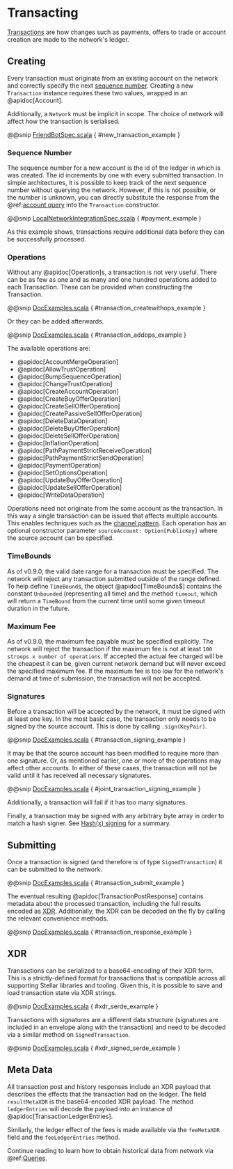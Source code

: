 # Transacting

[Transactions](https://www.stellar.org/developers/guides/concepts/transactions.html) are how changes such as payments,
offers to trade or account creation are made to the network's ledger.

## Creating

Every transaction must originate from an existing account on the network and correctly specify the next
[sequence number](https://www.stellar.org/developers/guides/concepts/accounts.html#sequence-number).
Creating a new `Transaction` instance requires these two values, wrapped in an @apidoc[Account].

Additionally, a `Network` must be implicit in scope. The choice of network will affect how the transaction is serialised.

@@snip [FriendBotSpec.scala](../../it/scala/stellar/sdk/FriendBotSpec.scala) { #new_transaction_example }

### Sequence Number

The sequence number for a new account is the id of the ledger in which is was created. The id increments by one with every
submitted transaction. In simple architectures, it is possible to keep track of the next sequence number without querying the network.
However, if this is not possible, or the number is unknown, you can directly substitute the response from the
@ref:[account query](queries.md#accounts) into the `Transaction` constructor.

@@snip [LocalNetworkIntegrationSpec.scala](../../it/scala/stellar/sdk/LocalNetworkIntegrationSpec.scala) { #payment_example }

As this example shows, transactions require additional data before they can be successfully processed.

### Operations

Without any @apidoc[Operation]s, a transaction is not very useful. There can be as few as
one and as many and one hundred operations added to each Transaction. These can be provided when constructing the
Transaction.

@@snip [DocExamples.scala](../../test/scala/stellar/sdk/DocExamples.scala) { #transaction_createwithops_example }

Or they can be added afterwards.

@@snip [DocExamples.scala](../../test/scala/stellar/sdk/DocExamples.scala) { #transaction_addops_example }

The available operations are:

* @apidoc[AccountMergeOperation]
* @apidoc[AllowTrustOperation]
* @apidoc[BumpSequenceOperation]
* @apidoc[ChangeTrustOperation]
* @apidoc[CreateAccountOperation]
* @apidoc[CreateBuyOfferOperation]
* @apidoc[CreateSellOfferOperation]
* @apidoc[CreatePassiveSellOfferOperation]
* @apidoc[DeleteDataOperation]
* @apidoc[DeleteBuyOfferOperation]
* @apidoc[DeleteSellOfferOperation]
* @apidoc[InflationOperation]
* @apidoc[PathPaymentStrictReceiveOperation]
* @apidoc[PathPaymentStrictSendOperation]
* @apidoc[PaymentOperation]
* @apidoc[SetOptionsOperation]
* @apidoc[UpdateBuyOfferOperation]
* @apidoc[UpdateSellOfferOperation]
* @apidoc[WriteDataOperation]

Operations need not originate from the same account as the transaction. In this way a single transaction can be issued that
affects multiple accounts. This enables techniques such as the
[channel pattern](https://www.lumenauts.com/blog/boosting-tps-with-stellar-channels). Each operation has an optional
constructor parameter `sourceAccount: Option[PublicKey]` where the source account can be specified.

### TimeBounds

As of v0.9.0, the valid date range for a transaction must be specified. The network will reject any transaction submitted
outside of the range defined. To help define `TimeBound`s, the object @apidoc[TimeBounds$] contains the constant 
`Unbounded` (representing all time) and the method `timeout`, which will return a
`TimeBound` from the current time until some given timeout duration in the future.

### Maximum Fee

As of v0.9.0, the maximum fee payable must be specified explicitly. The network will reject the transaction if the
maximum fee is not at least `100 stroops x number of operations`. If accepted the actual fee charged will be the cheapest
it can be, given current network demand but will never exceed the specified maximum fee. If the maximum fee is too low
for the network's demand at time of submission, the transaction will not be accepted.


### Signatures

Before a transaction will be accepted by the network, it must be signed with at least one key. In the most basic case,
the transaction only needs to be signed by the source account. This is done by calling `.sign(KeyPair)`.

@@snip [DocExamples.scala](../../test/scala/stellar/sdk/DocExamples.scala) { #transaction_signing_example }

It may be that the source account has been modified to require more than one signature. Or, as mentioned earlier, one or
more of the operations may affect other accounts. In either of these cases, the transaction will not be valid until it
has received all necessary signatures.

@@snip [DocExamples.scala](../../test/scala/stellar/sdk/DocExamples.scala) { #joint_transaction_signing_example }

Additionally, a transaction will fail if it has too many signatures.

Finally, a transaction may be signed with any arbitrary byte array in order to match a hash signer. See
[Hash(x) signing](https://www.stellar.org/developers/guides/concepts/multi-sig.html#hashx) for a summary. 

## Submitting

Once a transaction is signed (and therefore is of type `SignedTransaction`) it can be submitted to the network.

@@snip [DocExamples.scala](../../test/scala/stellar/sdk/DocExamples.scala) { #transaction_submit_example }

The eventual resulting @apidoc[TransactionPostResponse] contains metadata about the
processed transaction, including the full results encoded as [XDR](https://www.stellar.org/developers/guides/concepts/xdr.html).
Additionally, the XDR can be decoded on the fly by calling the relevant convenience methods.

@@snip [DocExamples.scala](../../test/scala/stellar/sdk/DocExamples.scala) { #transaction_response_example }

## XDR

Transactions can be serialized to a base64-encoding of their XDR form. This is a strictly-defined format for transactions
that is compatible across all supporting Stellar libraries and tooling. Given this, it is possible to save and load
transaction state via XDR strings.

@@snip [DocExamples.scala](../../test/scala/stellar/sdk/model/TransactionSpec.scala) { #xdr_serde_example }

Transactions with signatures are a different data structure (signatures are included in an envelope along with the transaction)
and need to be decoded via a similar method on `SignedTransaction`.

@@snip [DocExamples.scala](../../test/scala/stellar/sdk/model/TransactionSpec.scala) { #xdr_signed_serde_example }

## Meta Data

All transaction post and history responses include an XDR payload that describes the effects that the transaction had
on the ledger. The field `resultMetaXDR` is the base64-encoded XDR payload. The method `ledgerEntries` will decode the
payload into an instance of @apidoc[TransactionLedgerEntries].

Similarly, the ledger effect of the fees is made available via the `feeMetaXDR` field and the `feeLedgerEntries` method.

Continue reading to learn how to obtain historical data from network via @ref:[Queries](queries.md).
